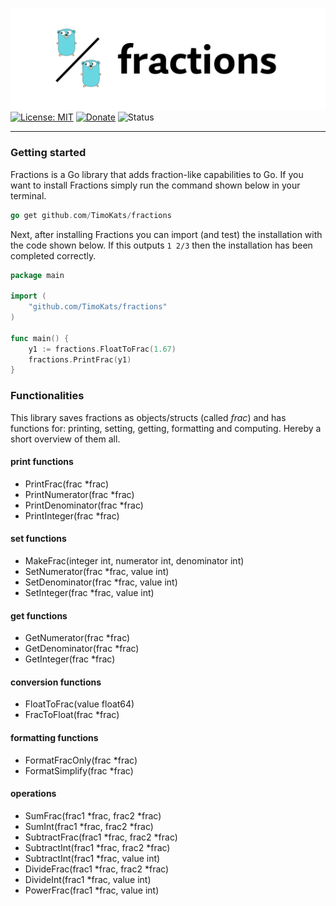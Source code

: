 ![fractions logo](https://github.com/TimoKats/fractions/blob/cafbfa70d4054a1df8eb4c10d2fc4d6511dd3f19/logo.png)  
[![License: MIT](https://img.shields.io/badge/License-MIT-blue.svg)](https://opensource.org/licenses/MIT) 
[![Donate](https://img.shields.io/badge/Donate-PayPal-blue.svg)](https://www.paypal.com/donate/?hosted_button_id=V2YDND4NLLPRL)
![Status](https://img.shields.io/static/v1.svg?label=version&message=v1.0.1&color=blue)

---
### Getting started
Fractions is a Go library that adds fraction-like capabilities to Go. If you want to install Fractions simply run the command shown below in your terminal.  
``` go
go get github.com/TimoKats/fractions
```
Next, after installing Fractions you can import (and test) the installation with the code shown below. If this outputs `1 2/3` then the installation has been completed correctly.  
``` go
package main

import (
	"github.com/TimoKats/fractions"
)

func main() {
	y1 := fractions.FloatToFrac(1.67)
	fractions.PrintFrac(y1)
}
```
### Functionalities
This library saves fractions as objects/structs (called *frac*) and has functions for: printing, setting, getting, formatting and computing. Hereby a short overview of them all.  
#### print functions
 - PrintFrac(frac *frac)
 - PrintNumerator(frac *frac)
 - PrintDenominator(frac *frac)
 - PrintInteger(frac \*frac)
#### set functions
 - MakeFrac(integer int, numerator int, denominator int)
 - SetNumerator(frac \*frac, value int)
 - SetDenominator(frac \*frac, value int)
 - SetInteger(frac \*frac, value int)
#### get functions
 - GetNumerator(frac \*frac)
 - GetDenominator(frac \*frac)
 - GetInteger(frac \*frac)
#### conversion functions
 - FloatToFrac(value float64)
 - FracToFloat(frac \*frac)
#### formatting functions
 - FormatFracOnly(frac \*frac)
 - FormatSimplify(frac \*frac)
#### operations
 - SumFrac(frac1 \*frac, frac2 \*frac)
 - SumInt(frac1 \*frac, frac2 \*frac)
 - SubtractFrac(frac1 \*frac, frac2 \*frac)
 - SubtractInt(frac1 \*frac, frac2 \*frac)
 - SubtractInt(frac1 \*frac, value int)
 - DivideFrac(frac1 \*frac, frac2 \*frac)
 - DivideInt(frac1 \*frac, value int)
 - PowerFrac(frac1 \*frac, value int)
